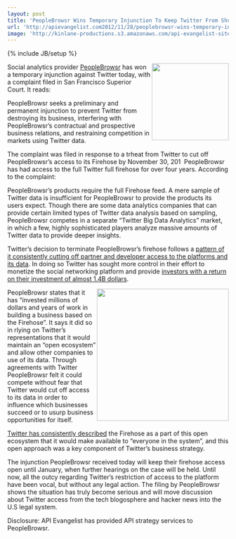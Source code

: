 ```yaml
---
layout: post
title: 'PeopleBrowsr Wins Temporary Injunction To Keep Twitter From Shutting Off Firehose'
url: 'http://apievangelist.com2012/11/28/peoplebrowsr-wins-temporary-injunction-to-keep-twitter-from-shutting-off-firehose/'
image: 'http://kinlane-productions.s3.amazonaws.com/api-evangelist-site/blog/twitter-access.png'
---
```

{% include JB/setup %}
<p>
     <img src="http://kinlane-productions.s3.amazonaws.com/twitter/twitter-access.png"  width="175" align="right" />
</p>
<p>
     Social analytics provider <a title="PeopleBrowsr" href="http://www.peoplebrowsr.com/">PeopleBrowsr</a> has won a temporary injunction against Twitter today, with a complaint filed in San Francisco Superior Court. It reads:
</p>
<p>
     PeopleBrowsr seeks a preliminary and permanent injunction to prevent Twitter from destroying its business, interfering with PeopleBrowsr’s contractual and prospective business relations, and restraining competition in markets using Twitter data.
</p>
<p>
     The complaint was filed in response to a trheat from Twitter to cut off PeopleBrowsr’s access to its Firehose by November 30, 201  PeopleBrowsr has had access to the full Twitter full firehose for over four years. According to the complaint:
</p>
<p>
     PeopleBrowsr’s products require the full Firehose feed. A mere sample of Twitter data is insufficient for PeopleBrowsr to provide the products its users expect. Though there are some data analytics companies that can provide certain limited types of Twitter data analysis based on sampling, PeopleBrowsr competes in a separate “Twitter Big Data Analytics” market, in which a few, highly sophisticated players analyze massive amounts of Twitter data to provide deeper insights.
</p>
<p>
     Twitter’s decision to terminate PeopleBrowsr’s firehose follows a <a href="http://apivoice.com/2012/06/29/twitter-continues-to-restrict-access-to-our-tweets/">pattern of it consistently cutting off partner and developer access to the platforms and its data</a>. In doing so Twitter has sought more control in their effort to monetize the social networking platform and provide <a href="http://apivoice.com/2012/07/22/investment-in-twitter/">investors with a return on their investment of almost 1.4B dollars</a>.
</p>
<p>
     <img src="https://s3.amazonaws.com/kinlane-productions/api-evangelist/peoplebrowsr/PeopleBrowsr-logo.png"  width="300" align="right" />
</p>
<p>
     PeopleBrowsr states that it has “invested millions of dollars and years of work in building a business based on the Firehose”. It says it did so in rlying on Twitter’s representations that it would maintain an “open ecosystem” and allow other companies to use of its data. Through agreements with Twitter PeopleBrowsr felt it could compete without fear that Twitter would cut off access to its data in order to influence which businesses succeed or to usurp business opportunities for itself.
</p>
<p>
     <a href="http://twitter.apivoice.com/">Twitter has consistently described</a> the Firehose as a part of this open ecosystem that it would make available to “everyone in the system”, and this open approach was a key component of Twitter’s business strategy. 
</p>
<p>
     The injunction PeopleBrowsr received today will keep their firehose access open until January, when further hearings on the case will be held. Until now, all the outcy regarding Twitter’s restriction of access to the platform have been vocal, but without any legal action. The filing by PeopleBrowsr shows the situation has truly become serious and will move discussion about Twitter access from the tech blogosphere and hacker news into the U.S legal system.
</p>
<p>
     Disclosure: API Evangelist has provided API strategy services to PeopleBrowsr.
</p>
